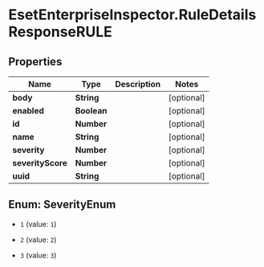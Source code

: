 # EsetEnterpriseInspector.RuleDetailsResponseRULE

## Properties

Name | Type | Description | Notes
------------ | ------------- | ------------- | -------------
**body** | **String** |  | [optional] 
**enabled** | **Boolean** |  | [optional] 
**id** | **Number** |  | [optional] 
**name** | **String** |  | [optional] 
**severity** | **Number** |  | [optional] 
**severityScore** | **Number** |  | [optional] 
**uuid** | **String** |  | [optional] 



## Enum: SeverityEnum


* `1` (value: `1`)

* `2` (value: `2`)

* `3` (value: `3`)





